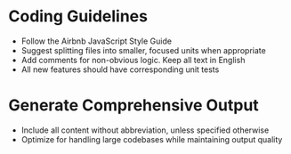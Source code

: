 # Coding Guidelines
- Follow the Airbnb JavaScript Style Guide
- Suggest splitting files into smaller, focused units when appropriate
- Add comments for non-obvious logic. Keep all text in English
- All new features should have corresponding unit tests

# Generate Comprehensive Output
- Include all content without abbreviation, unless specified otherwise
- Optimize for handling large codebases while maintaining output quality
